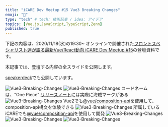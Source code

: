 ```yaml
---
title: "iCARE Dev Meetup #15 Vue3 Breaking Changes"
emoji: "🚀"
type: "tech" # tech: 技術記事 / idea: アイデア
topics: [Vue.js,JavaScript,TypeScript,Zenn]
published: true
---
```


下記の内容は、2020/11/18(水)の19:30~ オンラインで開催された[フロントスペシャリスト達が語る最新Vue/React動向 iCARE Dev Meetup #15](https://icare.connpass.com/event/192817/)の登壇資料です。

本記事では、登壇する内容の全スライドを公開します。

[speakerdeck](https://speakerdeck.com/watsuyo_2/vue3-breaking-changes)でも公開しています。

![Vue3-Breaking-Changes](https://res.cloudinary.com/dwq6umozu/image/upload/v1605664145/Vue3-Breaking-Changes/Vue3-Breaking-Changes_mask-01_oogy5h.jpg)
![Vue3-Breaking-Changes](https://res.cloudinary.com/dwq6umozu/image/upload/v1605664145/Vue3-Breaking-Changes/Vue3-Breaking-Changes_mask-02_ewh5zz.jpg)
コードネームは、"One Piece"
[リリースノート](https://github.com/vuejs/vue-next/releases/tag/v3.0.0)には実際に海賊マークがある
![Vue3-Breaking-Changes](https://res.cloudinary.com/dwq6umozu/image/upload/v1605664146/Vue3-Breaking-Changes/Vue3-Breaking-Changes_mask-03_nekemn.jpg)
Vue2でも[@vue/composition-api](https://github.com/vuejs/composition-api)を使用して、composition-api構文を体験できる
![Vue3-Breaking-Changes](https://res.cloudinary.com/dwq6umozu/image/upload/v1605664145/Vue3-Breaking-Changes/Vue3-Breaking-Changes_mask-04_hcoiwo.jpg)
所属しているiCAREでも[@vue/composition-api](https://github.com/vuejs/composition-api)を使用して開発
![Vue3-Breaking-Changes](https://res.cloudinary.com/dwq6umozu/image/upload/v1605664145/Vue3-Breaking-Changes/Vue3-Breaking-Changes_mask-05_z72lsb.jpg)
![Vue3-Breaking-Changes](https://res.cloudinary.com/dwq6umozu/image/upload/v1605664146/Vue3-Breaking-Changes/Vue3-Breaking-Changes_mask-06_tpbkwa.jpg)
![Vue3-Breaking-Changes](https://res.cloudinary.com/dwq6umozu/image/upload/v1605664146/Vue3-Breaking-Changes/Vue3-Breaking-Changes_mask-07_tyacaw.jpg)
[<script setup>](https://github.com/vuejs/rfcs/blob/sfc-improvements/active-rfcs/0000-sfc-script-setup.md)と[<style vars>](https://github.com/vuejs/rfcs/blob/sfc-improvements/active-rfcs/0000-sfc-style-variables.md)は実験的な導入
![Vue3-Breaking-Changes](https://res.cloudinary.com/dwq6umozu/image/upload/v1605664146/Vue3-Breaking-Changes/Vue3-Breaking-Changes_mask-08_cyfrmz.jpg)
![Vue3-Breaking-Changes](https://res.cloudinary.com/dwq6umozu/image/upload/v1605664146/Vue3-Breaking-Changes/Vue3-Breaking-Changes_mask-09_s6edcp.jpg)
https://github.com/vuejs/vue-next/releases/tag/v3.0.0
https://composition-api.vuejs.org/

![Vue3-Breaking-Changes](https://res.cloudinary.com/dwq6umozu/image/upload/v1605664146/Vue3-Breaking-Changes/Vue3-Breaking-Changes_mask-10_oqjonc.jpg)
RFC (Request for comments) 、新機能や大幅な機能変更の仕様などが記載されている
https://github.com/vuejs/rfcs/

![Vue3-Breaking-Changes](https://res.cloudinary.com/dwq6umozu/image/upload/v1605664146/Vue3-Breaking-Changes/Vue3-Breaking-Changes_mask-11_li1o5o.jpg)
![Vue3-Breaking-Changes](https://res.cloudinary.com/dwq6umozu/image/upload/v1605664146/Vue3-Breaking-Changes/Vue3-Breaking-Changes_mask-12_qjyine.jpg)
![Vue3-Breaking-Changes](https://res.cloudinary.com/dwq6umozu/image/upload/v1605664147/Vue3-Breaking-Changes/Vue3-Breaking-Changes_mask-13_cw2kud.jpg)
![Vue3-Breaking-Changes](https://res.cloudinary.com/dwq6umozu/image/upload/v1605664147/Vue3-Breaking-Changes/Vue3-Breaking-Changes_mask-14_qp9sw4.jpg)
本LT時、最新のバージョンは3.0.2 (2020-10-20)
https://github.com/vuejs/vue-next/blob/master/CHANGELOG.md

![Vue3-Breaking-Changes](https://res.cloudinary.com/dwq6umozu/image/upload/v1605664147/Vue3-Breaking-Changes/Vue3-Breaking-Changes_mask-15_ym5yso.jpg)
例は`capitalize`という文字列を大文字にするfilterを作成したとする
![Vue3-Breaking-Changes](https://res.cloudinary.com/dwq6umozu/image/upload/v1605664147/Vue3-Breaking-Changes/Vue3-Breaking-Changes_mask-16_riykes.jpg)
![Vue3-Breaking-Changes](https://res.cloudinary.com/dwq6umozu/image/upload/v1605664147/Vue3-Breaking-Changes/Vue3-Breaking-Changes_mask-17_dqmxef.jpg)
![Vue3-Breaking-Changes](https://res.cloudinary.com/dwq6umozu/image/upload/v1605664147/Vue3-Breaking-Changes/Vue3-Breaking-Changes_mask-18_bimoxx.jpg)
例は`capitalize`という文字列を大文字にするfilterを作成したとする
https://github.com/vuejs/rfcs/blob/master/active-rfcs/0015-remove-filters.md

![Vue3-Breaking-Changes](https://res.cloudinary.com/dwq6umozu/image/upload/v1605664147/Vue3-Breaking-Changes/Vue3-Breaking-Changes_mask-19_bqjfhm.jpg)
![Vue3-Breaking-Changes](https://res.cloudinary.com/dwq6umozu/image/upload/v1605664148/Vue3-Breaking-Changes/Vue3-Breaking-Changes_mask-20_cpqdkw.jpg)
例は`input`要素を持つ子コンポーネントを作成したとする

![Vue3-Breaking-Changes](https://res.cloudinary.com/dwq6umozu/image/upload/v1605664148/Vue3-Breaking-Changes/Vue3-Breaking-Changes_mask-21_e0yxga.jpg)
例は`input`要素を持つ子コンポーネントを作成したとする

https://github.com/vuejs/rfcs/blob/master/active-rfcs/0011-v-model-api-change.md

![Vue3-Breaking-Changes](https://res.cloudinary.com/dwq6umozu/image/upload/v1605664147/Vue3-Breaking-Changes/Vue3-Breaking-Changes_mask-22_gzjuvd.jpg)
![Vue3-Breaking-Changes](https://res.cloudinary.com/dwq6umozu/image/upload/v1605664148/Vue3-Breaking-Changes/Vue3-Breaking-Changes_mask-23_bi2m3y.jpg)
![Vue3-Breaking-Changes](https://res.cloudinary.com/dwq6umozu/image/upload/v1605664148/Vue3-Breaking-Changes/Vue3-Breaking-Changes_mask-24_vhbhap.jpg)
https://github.com/vuejs/vue-next/issues/1734

![Vue3-Breaking-Changes](https://res.cloudinary.com/dwq6umozu/image/upload/v1605664148/Vue3-Breaking-Changes/Vue3-Breaking-Changes_mask-25_wgrqwc.jpg)
![Vue3-Breaking-Changes](https://res.cloudinary.com/dwq6umozu/image/upload/v1605664148/Vue3-Breaking-Changes/Vue3-Breaking-Changes_mask-26_hmc9r2.jpg)
![Vue3-Breaking-Changes](https://res.cloudinary.com/dwq6umozu/image/upload/v1605664148/Vue3-Breaking-Changes/Vue3-Breaking-Changes_mask-27_azsoff.jpg)
https://github.com/vuejs/rfcs/blob/sfc-improvements/active-rfcs/0000-sfc-script-setup.md

![Vue3-Breaking-Changes](https://res.cloudinary.com/dwq6umozu/image/upload/v1605664148/Vue3-Breaking-Changes/Vue3-Breaking-Changes_mask-28_bvudrk.jpg)
![Vue3-Breaking-Changes](https://res.cloudinary.com/dwq6umozu/image/upload/v1605664148/Vue3-Breaking-Changes/Vue3-Breaking-Changes_mask-29_b10hft.jpg)
https://github.com/vuejs/rfcs/blob/sfc-improvements/active-rfcs/0000-sfc-style-variables.md

![Vue3-Breaking-Changes](https://res.cloudinary.com/dwq6umozu/image/upload/v1605664148/Vue3-Breaking-Changes/Vue3-Breaking-Changes_mask-30_j67hr9.jpg)
https://github.com/vuejs/rfcs/
https://github.com/vuejs/vue-next
